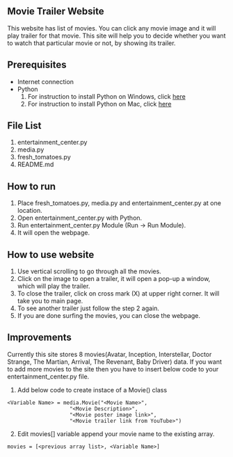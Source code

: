## Movie Trailer Website

This website has list of movies. You can click any movie image and it will play trailer for that movie.
This site will help you to decide whether you want to watch that particular movie or not, by showing its trailer.

## Prerequisites

- Internet connection
- Python
  1. For instruction to install Python on Windows, click [here](https://www.python.org/downloads/windows/)
  2. For instruction to install Python on Mac, click [here](https://www.python.org/downloads/mac-osx/)
  
## File List
1. entertainment_center.py
2. media.py
3. fresh_tomatoes.py
4. README.md
  
## How to run

1. Place fresh_tomatoes.py, media.py and entertainment_center.py at one location.
2. Open entertainment_center.py with Python.
3. Run entertainment_center.py Module (Run -> Run Module).
4. It will open the webpage.

## How to use website

1. Use vertical scrolling to go through all the movies.
2. Click on the image to open a trailer, it will open a pop-up a window, which will play the trailer.
3. To close the trailer, click on cross mark (X) at upper right corner. It will take you to main page.
4. To see another trailer just follow the step 2 again.
5. If you are done surfing the movies, you can close the webpage.

## Improvements
 Currently this site stores 8 movies(Avatar, Inception, Interstellar, Doctor Strange, The Martian, Arrival, The Revenant, Baby Driver) data.
 If you want to add more movies to the site then you have to insert below code to your entertainment_center.py file.
 
 1. Add below code to create instace of a Movie() class
 ```
 <Variable Name> = media.Movie("<Movie Name>",
                     "<Movie Description>",
                     "<Movie poster image link>",
                     "<Movie trailer link from YouTube>")
 ```

2. Edit movies[] variable
  append your movie name to the existing array.
  
  `movies = [<previous array list>, <Variable Name>]`
